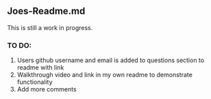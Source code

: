 ## Joes-Readme.md 

This is still a work in progress.

### TO DO: 

1. Users github username and email is added to questions section to readme with link 
2. Walkthrough video and link in my own readme to demonstrate functionality 
3. Add more comments 
